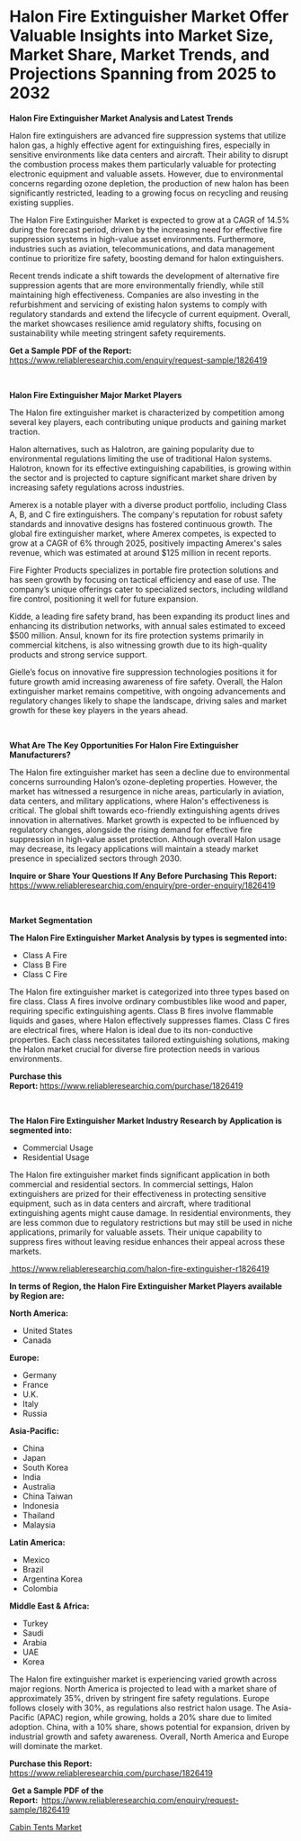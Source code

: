 <p><h1>Halon Fire Extinguisher Market Offer Valuable Insights into Market Size, Market Share, Market Trends, and Projections Spanning from 2025 to 2032</h1></p><p><strong>Halon Fire Extinguisher Market Analysis and Latest Trends</strong></p>
<p><p>Halon fire extinguishers are advanced fire suppression systems that utilize halon gas, a highly effective agent for extinguishing fires, especially in sensitive environments like data centers and aircraft. Their ability to disrupt the combustion process makes them particularly valuable for protecting electronic equipment and valuable assets. However, due to environmental concerns regarding ozone depletion, the production of new halon has been significantly restricted, leading to a growing focus on recycling and reusing existing supplies.</p><p>The Halon Fire Extinguisher Market is expected to grow at a CAGR of 14.5% during the forecast period, driven by the increasing need for effective fire suppression systems in high-value asset environments. Furthermore, industries such as aviation, telecommunications, and data management continue to prioritize fire safety, boosting demand for halon extinguishers.</p><p>Recent trends indicate a shift towards the development of alternative fire suppression agents that are more environmentally friendly, while still maintaining high effectiveness. Companies are also investing in the refurbishment and servicing of existing halon systems to comply with regulatory standards and extend the lifecycle of current equipment. Overall, the market showcases resilience amid regulatory shifts, focusing on sustainability while meeting stringent safety requirements.</p></p>
<p><strong>Get a Sample PDF of the Report:&nbsp;</strong> <a href="https://www.reliableresearchiq.com/enquiry/request-sample/1826419?utm_campaign=3099&utm_medium=2&utm_source=Github&utm_content=ia&utm_term=04042025&utm_id=halon-fire-extinguisher">https://www.reliableresearchiq.com/enquiry/request-sample/1826419</a></p>
<p>&nbsp;</p>
<p><strong>Halon Fire Extinguisher Major Market Players</strong></p>
<p><p>The Halon fire extinguisher market is characterized by competition among several key players, each contributing unique products and gaining market traction. </p><p>Halon alternatives, such as Halotron, are gaining popularity due to environmental regulations limiting the use of traditional Halon systems. Halotron, known for its effective extinguishing capabilities, is growing within the sector and is projected to capture significant market share driven by increasing safety regulations across industries.</p><p>Amerex is a notable player with a diverse product portfolio, including Class A, B, and C fire extinguishers. The company's reputation for robust safety standards and innovative designs has fostered continuous growth. The global fire extinguisher market, where Amerex competes, is expected to grow at a CAGR of 6% through 2025, positively impacting Amerex's sales revenue, which was estimated at around $125 million in recent reports.</p><p>Fire Fighter Products specializes in portable fire protection solutions and has seen growth by focusing on tactical efficiency and ease of use. The company’s unique offerings cater to specialized sectors, including wildland fire control, positioning it well for future expansion.</p><p>Kidde, a leading fire safety brand, has been expanding its product lines and enhancing its distribution networks, with annual sales estimated to exceed $500 million. Ansul, known for its fire protection systems primarily in commercial kitchens, is also witnessing growth due to its high-quality products and strong service support.</p><p>Gielle’s focus on innovative fire suppression technologies positions it for future growth amid increasing awareness of fire safety. Overall, the Halon extinguisher market remains competitive, with ongoing advancements and regulatory changes likely to shape the landscape, driving sales and market growth for these key players in the years ahead.</p></p>
<p>&nbsp;</p>
<p><strong>What Are The Key Opportunities For Halon Fire Extinguisher Manufacturers?</strong></p>
<p><p>The Halon fire extinguisher market has seen a decline due to environmental concerns surrounding Halon’s ozone-depleting properties. However, the market has witnessed a resurgence in niche areas, particularly in aviation, data centers, and military applications, where Halon's effectiveness is critical. The global shift towards eco-friendly extinguishing agents drives innovation in alternatives. Market growth is expected to be influenced by regulatory changes, alongside the rising demand for effective fire suppression in high-value asset protection. Although overall Halon usage may decrease, its legacy applications will maintain a steady market presence in specialized sectors through 2030.</p></p>
<p><strong>Inquire or Share Your Questions If Any Before Purchasing This Report:</strong> <a href="https://www.reliableresearchiq.com/enquiry/pre-order-enquiry/1826419?utm_campaign=3099&utm_medium=2&utm_source=Github&utm_content=ia&utm_term=04042025&utm_id=halon-fire-extinguisher">https://www.reliableresearchiq.com/enquiry/pre-order-enquiry/1826419</a></p>
<p>&nbsp;</p>
<p><strong>Market Segmentation</strong></p>
<p><strong>The Halon Fire Extinguisher Market Analysis by types is segmented into:</strong></p>
<p><ul><li>Class A Fire</li><li>Class B Fire</li><li>Class C Fire</li></ul></p>
<p><p>The Halon fire extinguisher market is categorized into three types based on fire class. Class A fires involve ordinary combustibles like wood and paper, requiring specific extinguishing agents. Class B fires involve flammable liquids and gases, where Halon effectively suppresses flames. Class C fires are electrical fires, where Halon is ideal due to its non-conductive properties. Each class necessitates tailored extinguishing solutions, making the Halon market crucial for diverse fire protection needs in various environments.</p></p>
<p><strong>Purchase this Report:&nbsp;</strong><a href="https://www.reliableresearchiq.com/purchase/1826419?utm_campaign=3099&utm_medium=2&utm_source=Github&utm_content=ia&utm_term=04042025&utm_id=halon-fire-extinguisher">https://www.reliableresearchiq.com/purchase/1826419</a></p>
<p>&nbsp;</p>
<p><strong>The Halon Fire Extinguisher Market Industry Research by Application is segmented into:</strong></p>
<p><ul><li>Commercial Usage</li><li>Residential Usage</li></ul></p>
<p><p>The Halon fire extinguisher market finds significant application in both commercial and residential sectors. In commercial settings, Halon extinguishers are prized for their effectiveness in protecting sensitive equipment, such as in data centers and aircraft, where traditional extinguishing agents might cause damage. In residential environments, they are less common due to regulatory restrictions but may still be used in niche applications, primarily for valuable assets. Their unique capability to suppress fires without leaving residue enhances their appeal across these markets.</p></p>
<p><a href="https://www.reliableresearchiq.com/halon-fire-extinguisher-r1826419?utm_campaign=3099&utm_medium=2&utm_source=Github&utm_content=ia&utm_term=04042025&utm_id=halon-fire-extinguisher">&nbsp;https://www.reliableresearchiq.com/halon-fire-extinguisher-r1826419</a></p>
<p><strong>In terms of Region, the Halon Fire Extinguisher Market Players available by Region are:</strong></p>
<p>
    <p> <strong> North America: </strong>
        <ul>
            <li>United States</li>
            <li>Canada</li>
        </ul>
        </p> 
    <p> <strong> Europe: </strong>
        <ul>
            <li>Germany</li>
            <li>France</li>
            <li>U.K.</li>
            <li>Italy</li>
            <li>Russia</li>
        </ul>
        </p> 
    <p> <strong> Asia-Pacific: </strong>
        <ul>
            <li>China</li>
            <li>Japan</li>
            <li>South Korea</li>
            <li>India</li>
            <li>Australia</li>
            <li>China Taiwan</li>
            <li>Indonesia</li>
            <li>Thailand</li>
            <li>Malaysia</li>
        </ul>
        </p> 
    <p> <strong> Latin America: </strong>
        <ul>
            <li>Mexico</li>
            <li>Brazil</li>
            <li>Argentina Korea</li>
            <li>Colombia</li>
        </ul>
        </p> 
    <p> <strong> Middle East & Africa: </strong>
        <ul>
            <li>Turkey</li>
            <li>Saudi</li>
            <li>Arabia</li>
            <li>UAE</li>
            <li>Korea</li>
        </ul>
    </p>
    </p>
<p><p>The Halon fire extinguisher market is experiencing varied growth across major regions. North America is projected to lead with a market share of approximately 35%, driven by stringent fire safety regulations. Europe follows closely with 30%, as regulations also restrict halon usage. The Asia-Pacific (APAC) region, while growing, holds a 20% share due to limited adoption. China, with a 10% share, shows potential for expansion, driven by industrial growth and safety awareness. Overall, North America and Europe will dominate the market.</p></p>
<p><strong>Purchase this Report: </strong><a href="https://www.reliableresearchiq.com/purchase/1826419?utm_campaign=3099&utm_medium=2&utm_source=Github&utm_content=ia&utm_term=04042025&utm_id=halon-fire-extinguisher">https://www.reliableresearchiq.com/purchase/1826419</a></p>
<p>&nbsp;<strong>Get a Sample PDF of the Report:&nbsp;&nbsp;</strong><a href="https://www.reliableresearchiq.com/enquiry/request-sample/1826419?utm_campaign=3099&utm_medium=2&utm_source=Github&utm_content=ia&utm_term=04042025&utm_id=halon-fire-extinguisher">https://www.reliableresearchiq.com/enquiry/request-sample/1826419</a></p>
<p><strong></strong></p>
<p><p><a href="https://github.com/plawragarile/Market-Research-Report-List-1/blob/main/cabin-tents-market.md?utm_campaign=3099&utm_medium=2&utm_source=Github&utm_content=ia&utm_term=04042025&utm_id=halon-fire-extinguisher">Cabin Tents Market</a></p></p>